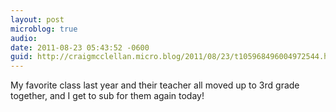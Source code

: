 ```yaml
---
layout: post
microblog: true
audio: 
date: 2011-08-23 05:43:52 -0600
guid: http://craigmcclellan.micro.blog/2011/08/23/t105968496004972544.html
---
```

My favorite class last year and their teacher all moved up to 3rd grade together, and I get to sub for them again today!
